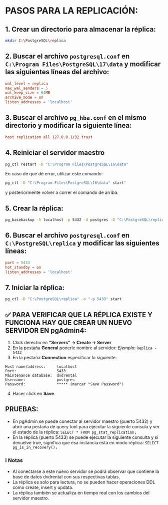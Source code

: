 # PASOS PARA LA REPLICACIÓN:

## 1. Crear un directorio para almacenar la réplica:
```bash
mkdir C:\PostgreSQL\replica
```

## 2. Buscar el archivo `postgresql.conf` en `C:\Program Files\PostgreSQL\17\data` y modificar las siguientes líneas del archivo:
```conf
wal_level = replica
max_wal_senders = 5
wal_keep_size = 64MB
archive_mode = on
listen_addresses = 'localhost'
```

## 3. Buscar el archivo `pg_hba.conf` en el mismo directorio y modificar la siguiente línea:
```conf
host replication all 127.0.0.1/32 trust
```

## 4. Reiniciar el servidor maestro
```bash
pg_ctl restart -D "C:\Program Files\PostgreSQL\16\data"
```
En caso de que dé error, utilizar este comando:
```bash
pg_ctl -D "C:\Program Files\PostgreSQL\16\data" start"
```
y posteriormente volver a correr el comando de arriba.

## 5. Crear la réplica:
```bash
pg_basebackup -h localhost -p 5432 -U postgres -D "C:\PostgreSQL\replica" -Fp -Xs -P -R
```

## 6. Buscar el archivo `postgresql.conf` en `C:\PostgreSQL\replica` y modificar las siguientes líneas:
```conf
port = 5433
hot_standby = on
listen_addresses = 'localhost'
```

## 7. Iniciar la réplica:
```bash
pg_ctl -D "C:\PostgreSQL\replica" -o "-p 5433" start
```

## ✅ PARA VERIFICAR QUE LA RÉPLICA EXISTE Y FUNCIONA HAY QUE CREAR UN NUEVO SERVIDOR EN pgAdmin4:
1. Click derecho en **"Servers" -> Create -> Server**
2. En la pestaña **General** ponerle nombre al servidor: _Ejemplo_: `Replica - 5433`
3. En la pestaña **Connection** específicar lo siguiente:
```
Host name/address:     localhost  
Port:                  5433  
Maintenance database:  dvdrental  
Username:              postgres  
Password:              ***** (marcar "Save Password")  
```
4. Hacer click en **Save**.

## PRUEBAS:
- En pgAdmin se puede conectar al servidor maestro (puerto 5432) y abrir una pestaña de query tool para ejecutar la siguiente consula y ver el estado de la réplica: `SELECT * FROM pg_stat_replication;`
- En la réplica (puerto 5433) se puede ejecutar la siguiente consulta y si devuelve true, significa que esa instancia está en modo réplica: `SELECT pg_is_in_recovery();
`

### ℹ️ Notas
- Al conectarse a este nuevo servidor se podrá observar que contiene la base de datos dvdrental con sus respectivas tablas.
- La réplica es solo para lectura, no se pueden hacer operaciones DDL como create, insert y updata.
- La réplica también se actualiza en tiempo real con los cambios del servidor maestro.
